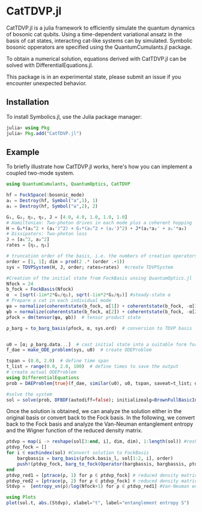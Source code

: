 # CatTDVP.jl

CatTDVP.jl is a julia framework to efficiently simulate the quantum dynamics of bosonic cat qubits.
Using a time-dependent variational ansatz in the basis of cat states, interacting cat-like systems can by simulated. Symbolic bosonic opperators are specified using the QuantumCumulants.jl package.

To obtain a numerical solution, equations derived with CatTDVP.jl can be solved with DifferentialEquations.jl.

This package is in an experimental state, please submit an issue if you encounter unexpected behavior.

## Installation

To install Symbolics.jl, use the Julia package manager:

```julia
julia> using Pkg
julia> Pkg.add("CatTDVP.jl")
```


## Example

To briefly illustrate how CatTDVP.jl works, here's how you can implement a coupled two-mode system.

```julia
using QuantumCumulants, QuantumOptics, CatTDVP

hf = FockSpace(:bosonic_mode)
a₁ = Destroy(hf, Symbol("a",1), 1)
a₂ = Destroy(hf, Symbol("a",2), 2)

G₁, G₂, η₁, η₂, J = [4.0, 4.0, 1.0, 1.0, 1.0]
# Hamiltonian: Two-photon drives in each mode plus a coherent hopping
H = G₁*(a₁^2 + (a₁')^2) + G₂*(a₂^2 + (a₂')^2) + J*(a₁*a₂' + a₁'*a₂)
# Dissipators: Two-photon loss
J = [a₁^2, a₂^2]
rates = [η₁, η₂]

# truncation order of the basis, i.e. the numbers of creation operators applied on the basis of each mode
order = [1, 1]; dim = prod(2 .* (order .+1))
sys = TDVPSystem(H, J, order; rates=rates)  #create TDVPSystem

#Creation of the initial state from FockBasis unsing QuantumOptics.jl
Nfock = 24
b_fock = FockBasis(Nfock)
α  = [sqrt(-1im*2*G₁/η₁), sqrt(-1im*2*G₂/η₂)] #steady-state α
# Prepare a cat in each individual mode
ψa = normalize(coherentstate(b_fock, α[1]) + coherentstate(b_fock, -α[1]))
ψb = normalize(coherentstate(b_fock, α[2]) + coherentstate(b_fock, -α[2]))
ρfock = dm(tensor(ψa, ψb))  # tensor product state

ρ_barg = to_barg_basis(ρfock, α, sys.ord)  # conversion to TDVP basis


u0 = [α; ρ_barg.data...]  # cast initial state into a suitable form for ODE solvers
f_dae = make_ODE_problem(sys, u0)  # create ODEProblem

tspan = (0.0, 2.0)  # define time span
t_list = range(0.0, 2.0, 100)  # define times to save the output
# create actual ODEProblem
using DifferentialEquations
prob = DAEProblem{true}(f_dae, similar(u0), u0, tspan, saveat=t_list; differential_vars=trues(length(u0)))

#solve the system
sol = solve(prob, DFBDF(autodiff=false); initializealg=BrownFullBasicInit(), abstol=1e-6, reltol=1e-6);
```

Once the solution is obtained, we can analyze the solution either in the original basis or convert back to the Fock basis. In the following, we convert back to the Fock basis and analyze the Van-Neuman entanglement entropy and the Wigner function of the reduced density matrix.

```julia
ρtdvp = map(i -> reshape(sol[3:end, i], dim, dim), 1:length(sol)) #reshape solution to matrix
ρtdvp_fock = []
for i ∈ eachindex(sol) #Convert solution to FockBasis
    bargbassis = barg_basis(ρfock.basis_l, sol[1:2, i], order)
    push!(ρtdvp_fock, barg_to_fock(Operator(bargbassis, bargbassis, ρtdvp[i])))
end
ρtdvp_red1 = [ptrace(ρ, 1) for ρ ∈ ρtdvp_fock] # reduced density matrices
ρtdvp_red2 = [ptrace(ρ, 2) for ρ ∈ ρtdvp_fock] # reduced density matrices
Stdvp =  [entropy_vn(ρ)/log(Nfock+1) for ρ ∈ ρtdvp_red1] #Van-Neuman entropy

using Plots
plot(sol.t, abs.(Stdvp), xlabel="t", label="entanglement entropy S")
```


